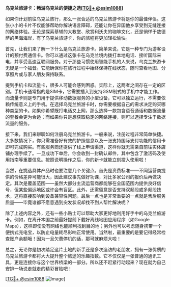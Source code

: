 **乌克兰旅游卡：畅游乌克兰的便捷之选[[TG💪+ @esim1088](https://t.me/s/esim1088)]**

如果你计划前往乌克兰旅行，那么一张合适的乌克兰旅游卡将是你的最佳伴侣。这张小小的卡片不仅能够帮助你解决语言障碍，还能让你在异国他乡享受到无缝连接的网络体验。无论是探索基辅的大教堂、欣赏利沃夫的咖啡文化，还是徜徉于敖德萨的黑海海岸，有了乌克兰旅游卡，你的旅程将更加轻松愉快。

首先，让我们来了解一下什么是乌克兰旅游卡。简单来说，它是一种专门为游客设计的预付费通信卡。你可以通过这张卡在乌克兰境内拨打本地电话、接听国际来电，并享受高速互联网服务。对于那些习惯使用智能手机的人来说，乌克兰旅游卡无疑是一个福音。它能确保你在旅行过程中始终保持在线状态，随时查看地图、分享照片或与家人朋友保持联系。

提到手机卡和流量卡，很多人可能会感到困惑。实际上，这两者之间存在一定的区别。手机卡通常指的是SIM卡，它需要插入到支持GSM制式的手机中才能工作。而流量卡则是专门用于提供移动数据服务的小型设备，它可以独立运行，不需要依赖传统意义上的手机。在选择乌克兰旅游卡时，你需要根据自己的需求决定购买哪种类型的卡。如果你希望既打电话又上网，那么选择一款包含语音通话和数据流量的套餐会更为合适；而如果你只是想获取稳定的网络连接，则可以选择专注于数据流量的服务。

接下来，我们来聊聊如何注册乌克兰旅游卡。一般来说，注册过程非常简单快捷。大多数情况下，你只需准备好有效的护照信息以及一张支持国际支付功能的信用卡即可完成购买。有些服务商还提供了线上申请渠道，这样你就无需亲自前往实体店铺办理手续了。一旦成功下单后，你会收到一封确认邮件，其中包含了激活码及使用指南等重要信息。按照说明操作之后，你的新卡就能立刻投入使用啦！

当然，在挑选具体产品时也要注意几个关键点。首先是资费标准——不同运营商提供的价格差异可能很大，因此建议事先做好功课，对比多家公司的报价后再做决定。其次是覆盖范围——虽然大部分主流运营商都能够在全国范围内提供良好信号，但某些偏远地区或许会有盲区。此外，还需留意是否支持双频段或多频段技术，这将直接影响到设备兼容性问题。最后一点也是非常重要的一点就是售后服务质量——毕竟谁都不愿意遇到突发状况却找不到人帮忙解决呢？

除了上述内容之外，还有一些小贴士可以帮助大家更好地利用好手中的乌克兰旅游卡。例如，在离开本国之前最好提前下载好离线地图应用程序（如Google Maps），这样即使没有网络也能顺利找到目的地；另外也可以考虑随身携带一个便携式充电宝，以防止电量耗尽影响正常使用。当然啦，最重要的是要记得经常检查账户余额哦！因为一旦欠费停机的话，那可就麻烦大啦！

总之，无论你是初次踏足这片土地的新手还是多次造访的老朋友，拥有一张优质的乌克兰旅游卡都将大大提升整个旅途的乐趣指数。它不仅仅是一张普通的通讯工具，更是连接你与这个世界桥梁的一部分。所以还不赶紧行动起来？现在就为自己安排一场说走就走的精彩冒险吧！

[[TG💪+ @esim1088](https://t.me/s/esim1088) ![Image](https://i.postimg.cc/4NQfJmqS/Snipaste-2025-05-13-00-14-12.png)]